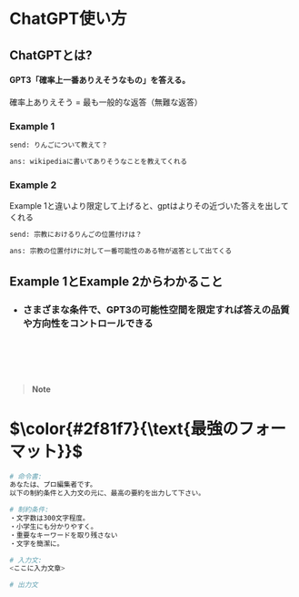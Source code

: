 # ChatGPT使い方
## ChatGPTとは?
#### GPT3「確率上一番ありえそうなもの」を答える。
確率上ありえそう = 最も一般的な返答（無難な返答）
### Example 1
```bash
send: りんごについて教えて？

ans: wikipediaに書いてありそうなことを教えてくれる
```
### Example 2
Example 1と違いより限定して上げると、gptはよりその近づいた答えを出してくれる
```bash
send: 宗教におけるりんごの位置付けは？

ans: 宗教の位置付けに対して一番可能性のある物が返答として出てくる
```
## Example 1とExample 2からわかること
- ### さまざまな条件で、GPT3の可能性空間を限定すれば答えの品質や方向性をコントロールできる
&nbsp;&nbsp;&nbsp;&nbsp;&nbsp;&nbsp;&nbsp;

<br>
<br>

> __Note__

# $\color{#2f81f7}{\text{最強のフォーマット}}$  

```bash
# 命令書:
あなたは、プロ編集者です。
以下の制約条件と入力文の元に、最高の要約を出力して下さい。

# 制約条件:
・文字数は300文字程度。
・小学生にも分かりやすく。
・重要なキーワードを取り残さない
・文字を簡潔に。

# 入力文:
<ここに入力文章>

# 出力文
```
